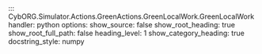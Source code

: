 ::: CybORG.Simulator.Actions.GreenActions.GreenLocalWork.GreenLocalWork
    handler: python
    options:
        show_source: false
        show_root_heading: true
        show_root_full_path: false
        heading_level: 1
        show_category_heading: true
        docstring_style: numpy